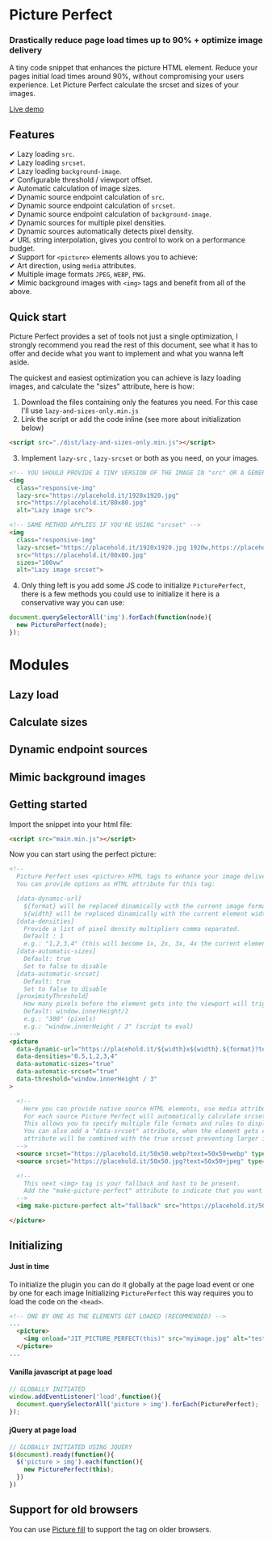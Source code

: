# Picture Perfect
### Drastically reduce page load times up to 90% + optimize image delivery
A tiny code snippet that enhances the picture HTML element.
Reduce your pages initial load times around 90%, without compromising your users experience.
Let Picture Perfect calculate the srcset and sizes of your images.

[Live demo](https://jsfiddle.net/7hxt3q8b/1/)


## Features
✔ Lazy loading `src`.  
✔ Lazy loading `srcset`.  
✔ Lazy loading `background-image`.  
✔ Configurable threshold / viewport offset.  
✔ Automatic calculation of image sizes.  
✔ Dynamic source endpoint calculation of `src`.  
✔ Dynamic source endpoint calculation of `srcset`.  
✔ Dynamic source endpoint calculation of `background-image`.  
✔ Dynamic sources for multiple pixel densities.  
✔ Dynamic sources automatically detects pixel density.  
✔ URL string interpolation, gives you control to work on a performance budget.  
✔ Support for `<picture>` elements allows you to achieve:  
✔ Art direction, using `media` attributes.  
✔ Multiple image formats `JPEG`, `WEBP`, `PNG`.  
✔ Mimic background images with `<img>` tags and benefit from all of the above.  

## Quick start
Picture Perfect provides a set of tools not just a single optimization, I strongly recommend you read the rest of this document, see what it has to offer and decide what you want to implement and what you wanna left aside.

The quickest and easiest optimization you can achieve is lazy loading images, and calculate the "sizes" attribute, here is how:

1. Download the files containing only the features you need. For this case I'll use `lazy-and-sizes-only.min.js`
2. Link the script or add the code inline (see more about initialization below)
```HTML
<script src="./dist/lazy-and-sizes-only.min.js"></script>
```
3. Implement `lazy-src` , `lazy-srcset` or both as you need, on your images.
```HTML
<!-- YOU SHOULD PROVIDE A TINY VERSION OF THE IMAGE IN "src" OR A GENERIC TINY PLACEHOLDER AND THE BIGGER VERSION IN `lazy-src` -->
<img
  class="responsive-img"
  lazy-src="https://placehold.it/1920x1920.jpg"
  src="https://placehold.it/80x80.jpg"
  alt="Lazy image src">

<!-- SAME METHOD APPLIES IF YOU'RE USING "srcset" -->
<img
  class="responsive-img"
  lazy-srcset="https://placehold.it/1920x1920.jpg 1920w,https://placehold.it/640x640.jpg 640w"
  src="https://placehold.it/80x80.jpg"
  sizes="100vw"
  alt="Lazy image srcset">
```
4. Only thing left is you add some JS code to initialize `PicturePerfect`, there is a few methods you could use to initialize it here is a conservative way you can use:
```javascript
document.querySelectorAll('img').forEach(function(node){
  new PicturePerfect(node);
});
```

# Modules

## Lazy load
## Calculate sizes
## Dynamic endpoint sources
## Mimic background images

## Getting started

Import the snippet into your html file:
```HTML
<script src="main.min.js"></script>
```

Now you can start using the perfect picture:
```HTML
<!--
  Picture Perfect uses <picture> HTML tags to enhance your image delivery.
  You can provide options as HTML attribute for this tag:

  [data-dynamic-url]
    ${format} will be replaced dinamically with the current image format
    ${width} will be replaced dinamically with the current element width
  [data-densities]
    Provide a list of pixel density multipliers comma separated.
    Default : 1
    e.g.: "1,2,3,4" (this will become 1x, 2x, 3x, 4x the current element width)
  [data-automatic-sizes]
    Default: true
    Set to false to disable
  [data-automatic-srcset]
    Default: true
    Set to false to disable
  [proximityThreshold]
    How many pixels before the element gets into the viewport will trigger the lazy loader.
    Default: window.innerHeight/2
    e.g.: "300" (pixels)
    e.g.: "window.innerHeight / 3" (script to eval)
-->
<picture
  data-dynamic-url="https://placehold.it/${width}x${width}.${format}?text=${width}x${width}+${format}"
  data-densities="0.5,1,2,3,4"
  data-automatic-sizes="true"
  data-automatic-srcset="true"
  data-threshold="window.innerHeight / 3"
>

  <!--
    Here you can provide native source HTML elements, use media attributes and define srcset,size and type.
    For each source Picture Perfect will automatically calculate srcset and sizes based on your configuration.
    This allows you to specify multiple file formats and rules to display them.
    You can also add a "data-srcset" attribute, when the element gets close to the viewport the value of this
    attribute will be combined with the true srcset preventing larger images to load on the initial page load.
  -->
  <source srcset="https://placehold.it/50x50.webp?text=50x50+webp" type="image/webp">
  <source srcset="https://placehold.it/50x50.jpg?text=50x50+jpeg" type="image/jpeg">

  <!--
    This next <img> tag is your fallback and hast to be present.
    Add the "make-picture-perfect" attribute to indicate that you want to track this picture/img pair of tags.
  -->
  <img make-picture-perfect alt="fallback" src="https://placehold.it/50x50.jpg">

</picture>
```

## Initializing

#### Just in time

To initialize the plugin you can do it globally at the page load event or one by one for each image
Initializing `PicturePerfect` this way requires you to load the code on the `<head>`.
```HTML
<!-- ONE BY ONE AS THE ELEMENTS GET LOADED (RECOMMENDED) -->
...
  <picture>
    <img onload="JIT_PICTURE_PERFECT(this)" src="myimage.jpg" alt="test-image">
  </picture>
...
```

#### Vanilla javascript at page load

```javascript
// GLOBALLY INITIATED
window.addEventListener('load',function(){
  document.querySelectorAll('picture > img').forEach(PicturePerfect);
});

```

#### jQuery at page load

```javascript
// GLOBALLY INITIATED USING JQUERY
$(document).ready(function(){
  $('picture > img').each(function(){
    new PicturePerfect(this);
  })
})

```

## Support for old browsers

You can use [Picture fill](https://scottjehl.github.io/picturefill/) to support the <picture> tag on older browsers.

